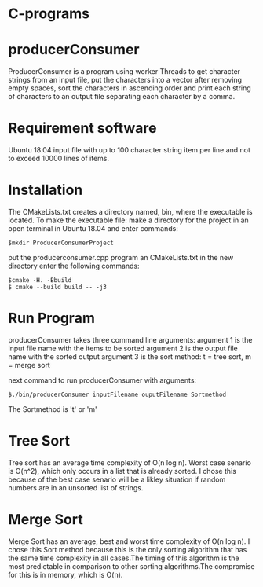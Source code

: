 # C-programs
# producerConsumer

ProducerConsumer is a program using worker Threads to get character strings from an input file,
put the characters into a vector after removing empty spaces, sort the characters in ascending order
and print each string of characters to an output file separating each character by a comma.

# Requirement software

Ubuntu 18.04
input file with up to 100 character string item per line and not to exceed 10000 lines of items.

# Installation
  The CMakeLists.txt creates a directory named, bin, where the executable is located. To make the
  executable file:
  make a directory for the project in an open terminal in Ubuntu 18.04 and enter commands:
  
  	$mkdir ProducerConsumerProject
  put the producerconsumer.cpp program an CMakeLists.txt in the new directory
  enter the following commands:
  
  	$cmake -H. -Bbuild
	$ cmake --build build -- -j3
# Run Program
  producerConsumer takes three command line arguments:
  argument 1 is the input file name with the items to be sorted
  argument 2 is the output file name with the sorted output 
  argument 3 is the sort method: t = tree sort, m = merge sort

  next command to run producerConsumer with arguments:

	$./bin/producerConsumer inputFilename ouputFilename Sortmethod

  The Sortmethod is 't' or 'm'
# Tree Sort
  Tree sort has an average time complexity of O(n log n). Worst case senario is O(n^2),
  which only occurs in a list that is already sorted. I chose this because of the best case
  senario will be a likley situation if random numbers are in an unsorted list of
  strings. 

# Merge Sort
  Merge Sort has an average, best and worst time complexity of O(n log n). I chose this Sort 
  method because this is the only sorting algorithm that has the same time complexity in all
  cases.The timing of this algorithm is the most predictable in comparison to other sorting
  algorithms.The compromise for this is in memory, which is O(n).
